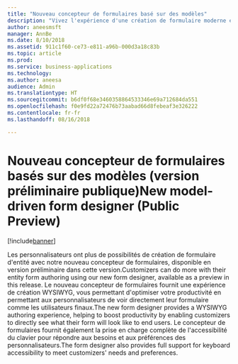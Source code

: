 ```yaml
---
title: "Nouveau concepteur de formulaires basé sur des modèles"
description: "Vivez l'expérience d'une création de formulaire moderne et plus productive avec notre nouveau concepteur de formulaires basé sur des modèles"
author: aneesmsft
manager: AnnBe
ms.date: 8/10/2018
ms.assetid: 911c1f60-ce73-e811-a96b-000d3a18c83b
ms.topic: article
ms.prod: 
ms.service: business-applications
ms.technology: 
ms.author: aneesa
audience: Admin
ms.translationtype: HT
ms.sourcegitcommit: b6df0f68e3460358864533346e69a712684da551
ms.openlocfilehash: f0e9fd22a72476b73aabad66d8febeaf3e326222
ms.contentlocale: fr-fr
ms.lasthandoff: 08/16/2018

---
```

# <a name="new-model-driven-form-designer-public-preview"></a><span data-ttu-id="8b594-103">Nouveau concepteur de formulaires basés sur des modèles (version préliminaire publique)</span><span class="sxs-lookup"><span data-stu-id="8b594-103">New model-driven form designer (Public Preview)</span></span>


[!include[banner](../../includes/banner.md)]

<span data-ttu-id="8b594-104">Les personnalisateurs ont plus de possibilités de création de formulaire d'entité avec notre nouveau concepteur de formulaires, disponible en version préliminaire dans cette version.</span><span class="sxs-lookup"><span data-stu-id="8b594-104">Customizers can do more with their entity form authoring using our new form designer, available as a preview in this release.</span></span> <span data-ttu-id="8b594-105">Le nouveau concepteur de formulaires fournit une expérience de création WYSIWYG, vous permettant d'optimiser votre productivité en permettant aux personnalisateurs de voir directement leur formulaire comme les utilisateurs finaux.</span><span class="sxs-lookup"><span data-stu-id="8b594-105">The new form designer provides a WYSIWYG authoring experience, helping to boost productivity by enabling customizers to directly see what their form will look like to end users.</span></span> <span data-ttu-id="8b594-106">Le concepteur de formulaires fournit également la prise en charge complète de l'accessibilité du clavier pour répondre aux besoins et aux préférences des personnalisateurs.</span><span class="sxs-lookup"><span data-stu-id="8b594-106">The form designer also provides full support for keyboard accessibility to meet customizers' needs and preferences.</span></span>

